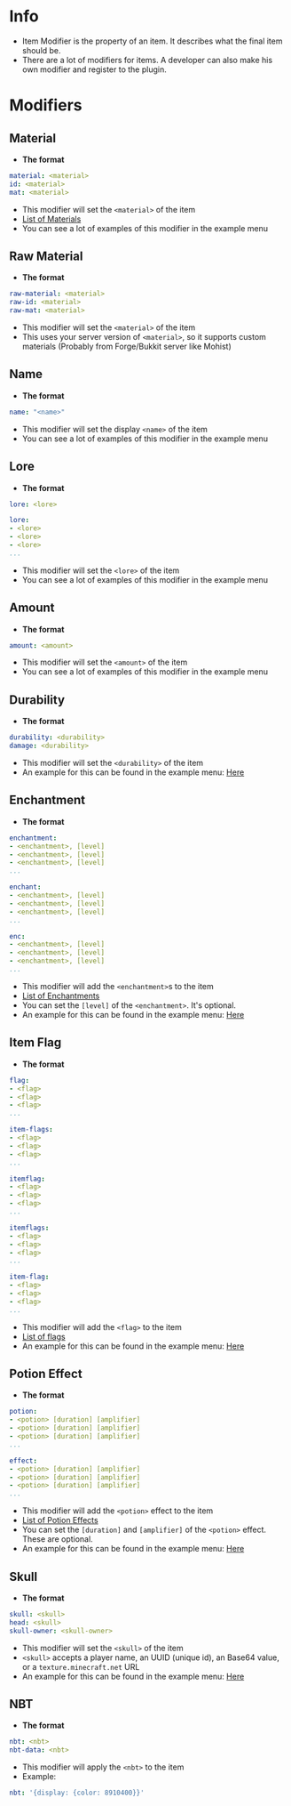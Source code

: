# Info
* Item Modifier is the property of an item. It describes what the final item should be.
* There are a lot of modifiers for items. A developer can also make his own modifier and register to the plugin.
# Modifiers
## Material
* **The format**
```yaml
material: <material>
id: <material>
mat: <material>
```
* This modifier will set the `<material>` of the item
* [List of Materials](https://hub.spigotmc.org/javadocs/spigot/org/bukkit/Material.html)
* You can see a lot of examples of this modifier in the example menu
## Raw Material
* **The format**
```yaml
raw-material: <material>
raw-id: <material>
raw-mat: <material>
```
* This modifier will set the `<material>` of the item
* This uses your server version of `<material>`, so it supports custom materials (Probably from Forge/Bukkit server like Mohist)
## Name
* **The format**
```yaml
name: "<name>"
```
* This modifier will set the display `<name>` of the item
* You can see a lot of examples of this modifier in the example menu
## Lore
* **The format**
```yaml
lore: <lore>
```
```yaml
lore:
- <lore>
- <lore>
- <lore>
...
```
* This modifier will set the `<lore>` of the item
* You can see a lot of examples of this modifier in the example menu
## Amount
* **The format**
```yaml
amount: <amount>
```
* This modifier will set the `<amount>` of the item
* You can see a lot of examples of this modifier in the example menu
## Durability
* **The format**
```yaml
durability: <durability>
damage: <durability>
```
* This modifier will set the `<durability>` of the item
* An example for this can be found in the example menu: [Here](https://github.com/BetterGUI-MC/BetterGUI/blob/17209a29e6b9948fd15991916a25a42763a68c6a/src/main/resources/menu/example.yml#L53)
## Enchantment
* **The format**
```yaml
enchantment:
- <enchantment>, [level]
- <enchantment>, [level]
- <enchantment>, [level]
...
```
```yaml
enchant:
- <enchantment>, [level]
- <enchantment>, [level]
- <enchantment>, [level]
...
```
```yaml
enc:
- <enchantment>, [level]
- <enchantment>, [level]
- <enchantment>, [level]
...
```
* This modifier will add the `<enchantment>`s to the item
* [List of Enchantments](https://hub.spigotmc.org/javadocs/spigot/org/bukkit/enchantments/Enchantment.html)
* You can set the `[level]` of the `<enchantment>`. It's optional.
* An example for this can be found in the example menu: [Here](https://github.com/BetterGUI-MC/BetterGUI/blob/17209a29e6b9948fd15991916a25a42763a68c6a/src/main/resources/menu/example.yml#L62-L63)
## Item Flag
* **The format**
```yaml
flag:
- <flag>
- <flag>
- <flag>
...
```
```yaml
item-flags:
- <flag>
- <flag>
- <flag>
...
```
```yaml
itemflag:
- <flag>
- <flag>
- <flag>
...
```
```yaml
itemflags:
- <flag>
- <flag>
- <flag>
...
```
```yaml
item-flag:
- <flag>
- <flag>
- <flag>
...
```
* This modifier will add the `<flag>` to the item
* [List of flags](https://hub.spigotmc.org/javadocs/spigot/org/bukkit/inventory/ItemFlag.html)
* An example for this can be found in the example menu: [Here](https://github.com/BetterGUI-MC/BetterGUI/blob/17209a29e6b9948fd15991916a25a42763a68c6a/src/main/resources/menu/example.yml#L229-L230)
## Potion Effect
* **The format**
```yaml
potion:
- <potion> [duration] [amplifier]
- <potion> [duration] [amplifier]
- <potion> [duration] [amplifier]
...
```
```yaml
effect:
- <potion> [duration] [amplifier]
- <potion> [duration] [amplifier]
- <potion> [duration] [amplifier]
...
```
* This modifier will add the `<potion>` effect to the item
* [List of Potion Effects](https://hub.spigotmc.org/javadocs/spigot/org/bukkit/potion/PotionEffectType.html)
* You can set the `[duration]` and `[amplifier]` of the `<potion>` effect. These are optional.
* An example for this can be found in the example menu: [Here](https://github.com/BetterGUI-MC/BetterGUI/blob/17209a29e6b9948fd15991916a25a42763a68c6a/src/main/resources/menu/example.yml#L384-L386)
## Skull
* **The format**
```yaml
skull: <skull>
head: <skull>
skull-owner: <skull-owner>
```
* This modifier will set the `<skull>` of the item
* `<skull>` accepts a player name, an UUID (unique id), an Base64 value, or a `texture.minecraft.net` URL
* An example for this can be found in the example menu: [Here](https://github.com/BetterGUI-MC/BetterGUI/blob/17209a29e6b9948fd15991916a25a42763a68c6a/src/main/resources/menu/example.yml#L367-L370)
## NBT
* **The format**
```yaml
nbt: <nbt>
nbt-data: <nbt>
```
* This modifier will apply the `<nbt>` to the item
* Example: 
```yaml
nbt: '{display: {color: 8910400}}'
```